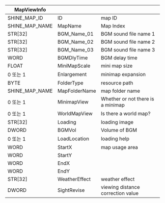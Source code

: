 | MapViewInfo    |               |                                   |
| -------------- | ------------- | --------------------------------- |
| SHINE_MAP_ID   | ID            | map ID                            |
| SHINE_MAP_NAME | MapName       | Map Index                         |
| STR[32]        | BGM_Name_01   | BGM sound file name 1             |
| STR[32]        | BGM_Name_02   | BGM sound file name 2             |
| STR[32]        | BGM_Name_03   | BGM sound file name 3             |
| WORD           | BGMDlyTime    | BGM delay time                    |
| FLOAT          | MiniMapScale  | mini map size                     |
| 0 또는 1         | Enlargement   | minimap expansion                 |
| BYTE           | FolderType    | resource path                     |
| SHINE_MAP_NAME | MapFolderName | map folder name                   |
| 0 또는 1         | MinimapView   | Whether or not there is a minimap |
| 0 또는 1         | WorldMapView  | Is there a world map?             |
| STR[32]        | Loading       | loading image                     |
| DWORD          | BGMVol        | Volume of BGM                     |
| 0 또는 1         | LoadLocation  | loading help                      |
| WORD           | StartX        | map usage area                    |
| WORD           | StartY        |                                   |
| WORD           | EndX          |                                   |
| WORD           | EndY          |                                   |
| STR[32]        | WeatherEffect | weather effect                    |
| DWORD          | SightRevise   | viewing distance correction value |